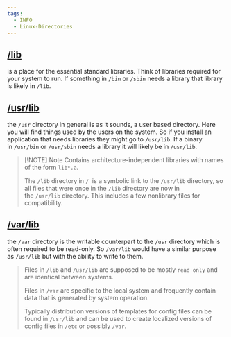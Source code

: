 ```yaml
---
tags:
  - INFO
  - Linux-Directories
---
```


## [/lib](https://refspecs.linuxfoundation.org/FHS_3.0/fhs/ch03s09.html)

is a place for the essential standard libraries. Think of libraries required for your system to run. If something in `/bin` or `/sbin` needs a library that library is likely in `/lib`.

## [/usr/lib](https://refspecs.linuxfoundation.org/FHS_3.0/fhs/ch04s06.html)

the `/usr` directory in general is as it sounds, a user based directory. Here you will find things used by the users on the system. So if you install an application that needs libraries they might go to `/usr/lib`. If a binary in `/usr/bin` or `/usr/sbin` needs a library it will likely be in `/usr/lib`.


> [!NOTE] Note
> Contains architecture-independent libraries with names of the form `lib*.a`. 
> 
> The `/lib` directory in `/`  is a symbolic link to the `/usr/lib` directory, so all files that were once in the `/lib` directory are now in the `/usr/lib` directory. This includes a few nonlibrary files for compatibility.


## [/var/lib](https://refspecs.linuxfoundation.org/FHS_3.0/fhs/ch05s08.html)

the `/var` directory is the writable counterpart to the `/usr` directory which is often required to be read-only. So `/var/lib` would have a similar purpose as `/usr/lib` but with the ability to write to them.


> Files in `/lib` and `/usr/lib` are supposed to be mostly `read only` and are identical between systems.
> 
> Files in `/var` are specific to the local system and frequently contain data that is generated by system operation.
> 
> Typically distribution versions of templates for config files can be found in `/usr/lib` and can be used to create localized versions of config files in `/etc` or possibly `/var`.